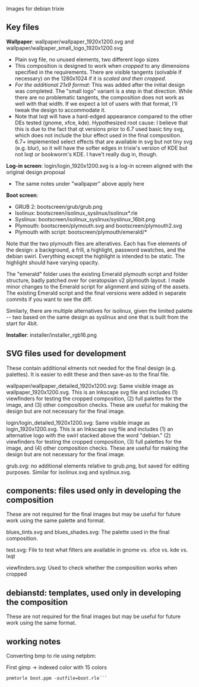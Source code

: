 Images for debian trixie

## Key files

**Wallpaper**: wallpaper/wallpaper_1920x1200.svg and wallpaper/wallpaper_small_logo_1920x1200.svg
* Plain svg file, no unused elements, two different logo sizes
* This composition is designed to work when *cropped* to any dimensions specified in the requirements. There are visible tangents (solvable if necessary) on the 1280x1024 if it is *scaled and then cropped*.
* *For the additional 21x9 format:* This was added after the initial design was completed. The "small logo" variant is a step in that direction. While there are no problematic tangents, the composition does not work as well with that width. If we expect a lot of users with that format, I'll tweak the design to accommodate it. 
* Note that lxqt will have a hard-edged appearance compared to the other DEs tested (gnome, xfce, kde). Hypothesized root cause: I believe that this is due to the fact that qt versions prior to 6.7 used basic tiny svg, which does not include the blur effect used in the final composition. 6.7+ implemented select effects that are available in svg but not tiny svg (e.g. blur), so it will have the softer edges in trixie's version of KDE but not lxqt or bookworm's KDE. I have't really dug in, though.


**Log-in screen**: login/login_1920x1200.svg is a log-in screen aligned with the original design proposal
* The same notes under "wallpaper" above apply here


**Boot screen**:
* GRUB 2: bootscreen/grub/grub.png
* Isolinux: bootscreen/isolinux_syslinux/isolinux*.rle
* Syslinux: bootscreen/isolinux_syslinux/syslinux_16bit.png
* Plymouth: bootscreen/plymouth.svg and bootscreen/plymouth2.svg
* Plymouth with script: bootscreen/plymouth/emerald/*

Note that the two plymouth files are alteratives. Each has five elements of the design: a background, a frill, a highlight, password swatches, and the debian swirl. Everything except the highlight is intended to be static. The highlight should have varying opacity.

The "emerald" folder uses the existing Emerald plymouth script and folder structure, badly patched over for ceratopsian v2 plymouth layout. I made minor changes to the Emerald script for alignment and sizing of the assets. The existing Emerald script and the final versions were added in separate commits if you want to see the diff.

Similarly, there are multiple alternatives for isolinux, given the limited palette -- two based on the same design as syslinux and one that is built from the start for 4bit.

**Installer**: installer/installer_rgb16.png


## SVG files used for development

These contain additional elments not needed for the final design (e.g. palettes). It is easier to edit these and then save-as to the final file.

wallpaper/wallpaper_detailed_1920x1200.svg: Same visible image as wallpaper_1920x1200.svg. This is an Inkscape svg file and includes (1) viewfinders for testing the cropped composition, (2) full palettes for the image, and (3) other composition checks. These are useful for making the design but are not necessary for the final image.

login/login_detailed_1920x1200.svg: Same visible image as login_1920x1200.svg. This is an Inkscape svg file and includes (1) an alternative logo with the swirl stacked above the word "debian." (2) viewfinders for testing the cropped composition, (3) full palettes for the image, and (4) other composition checks. These are useful for making the design but are not necessary for the final image.

grub.svg: no additional elements relative to grub.png, but saved for editing purposes. Similar for isolinux.svg and syslinux.svg.


## components: files used only in developing the composition

These are not required for the final images but may be useful for future work using the same palette and format.

blues_tints.svg and blues_shades.svg: The palette used in the final composition.

test.svg: File to test what filters are available in gnome vs. xfce vs. kde vs. lxqt

viewfinders.svg: Used to check whether the composition works when cropped

## debianstd: templates, used only in developing the composition

These are not required for the final images but may be useful for future work using the same format.


## working notes

Converting bmp to rle using netpbm: 

First gimp -> indexed color with 15 colors

```bmptoppm isolinux.bmp > boot.ppm
pnmtorle boot.ppm -outfile=boot.rle```
